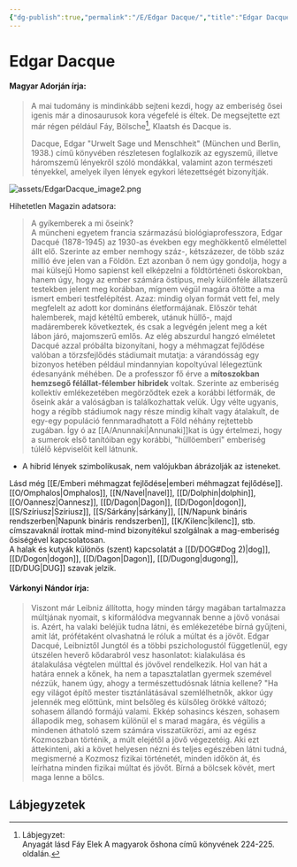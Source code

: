 ```yaml
---
{"dg-publish":true,"permalink":"/E/Edgar Dacque/","title":"Edgar Dacque","tags":["dg_uploaded"],"created":"2023-11-18T09:14","updated":"2023-11-18T09:14"}
---
```



# Edgar Dacque

#### Magyar Adorján írja:

> A mai tudomány is mindinkább sejteni kezdi, hogy az emberiség ősei igenis már a dinosaurusok kora végefelé is éltek. De megsejtette ezt már régen például Fáy, Bölsche[^1], Klaatsh és Dacque is.  
> 
> Dacque, Edgar "Urwelt Sage und Menschheit" (München und Berlin, 1938.) című könyvében részletesen foglalkozik az egyszemű, illetve háromszemű lényekről szóló mondákkal, valamint azon természeti tényekkel, amelyek ilyen lények egykori létezettségét bizonyítják.  

![assets/EdgarDacque_image2.png](/img/user/E/assets/EdgarDacque_image2.png)  

Hihetetlen Magazin adatsora:  
> A gyíkemberek a mi őseink?  
> A müncheni egyetem francia származású biológiaprofesszora, Edgar Dacqué (1878-1945) az 1930-as években egy meghökkentő elmélettel állt elő. Szerinte az ember nemhogy száz-, kétszázezer, de több száz millió éve jelen van a Földön. Ezt azonban ő nem úgy gondolja, hogy a mai külsejű Homo sapienst kell elképzelni a földtörténeti őskorokban, hanem úgy, hogy az ember számára östípus, mely különféle állatszerű testekben jelent meg korábban, mígnem végül magára öltötte a ma ismert emberi testfelépítést. Azaz: mindig olyan formát vett fel, mely megfelelt az adott kor domináns életformájának. Először tehát halemberek, majd kétéltű emberek, utánuk hüllő-, majd madáremberek következtek, és csak a legvégén jelent meg a két lábon járó, majomszerű emlős. Az elég abszurdul hangzó elméletet Dacqué azzal próbálta bizonyítani, hogy a méhmagzat fejlődése valóban a törzsfejlődés stádiumait mutatja: a várandósság egy bizonyos hetében például mindannyian kopoltyúval lélegeztünk édesanyánk méhében. De a professzor fő érve a **mítoszokban hemzsegő félállat-félember hibridek** voltak. Szerinte az emberiség kollektív emlékezetében megörződtek ezek a korábbi létformák, de őseink akár a valóságban is találkozhattak velük. Úgy vélte ugyanis, hogy a régibb stádiumok nagy része mindig kihalt vagy átalakult, de egy-egy populáció fennmaradhatott a Föld néhány rejtettebb zugában. Így ó az [[A/Anunnaki\|Annunaki]]kat is úgy értelmezi, hogy a sumerok első tanítóiban egy korábbi, "hüllöemberi" emberiség túlélő képviselőit kell látnunk.  
- A hibrid lények szimbolikusak, nem valójukban ábrázolják az isteneket.  

Lásd még [[E/Emberi méhmagzat fejlődése\|emberi méhmagzat fejlődése]].  
[[O/Omphalos\|Omphalos]], [[N/Navel\|navel]], [[D/Dolphin\|dolphin]], [[O/Oannesz\|Oannesz]], [[D/Dagon\|Dagon]], [[D/Dogon\|dogon]], [[S/Szíriusz\|Szíriusz]], [[S/Sárkány\|sárkány]], [[N/Napunk bináris rendszerben\|Napunk bináris rendszerben]], [[K/Kilenc\|kilenc]], stb. címszavaknál írottak mind-mind bizonyítékul szolgálnak a mag-emberiség ősiségével kapcsolatosan.  
A halak és kutyák különös (szent) kapcsolatát a [[D/DOG#Dog 2)\|dog]], [[D/Dogon\|dogon]], [[D/Dagon\|Dagon]], [[D/Dugong\|dugong]], [[D/DUG\|DUG]] szavak jelzik.  

#### Várkonyi Nándor írja:

> Viszont már Leibniz állította, hogy minden tárgy magában tartalmazza múltjának nyomait, s kiformálódva megvannak benne a jövő vonásai is. Azért, ha valaki beléjük tudna látni, és emlékezetébe bírná gyűjteni, amit lát, prófétaként olvashatná le róluk a múltat és a jövőt. Edgar Dacqué, Leibniztől Jungtól és a többi pszichologustól függetlenül, egy útszélen heverő kődarabról vesz hasonlatot: kialakulása és átalakulása végtelen múlttal és jövővel rendelkezik. Hol van hát a határa ennek a kőnek, ha nem a tapasztalatlan gyermek szemével nézzük, hanem úgy, ahogy a természettudósnak látnia kellene? "Ha egy világot építő mester tisztánlátásával szemlélhetnők, akkor úgy jelennék meg előttünk, mint belsőleg és külsőleg örökké változó; sohasem állandó formájú valami. Ekkép sohasincs készen, sohasem állapodik meg, sohasem különül el s marad magára, és végülis a mindenen áthatoló szem számára visszatükrözi, ami az egész Kozmoszban történik, a múlt elejétől a jövő végezetéig. Aki ezt áttekinteni, aki a követ helyesen nézni és teljes egészében látni tudná, megismerné a Kozmosz fizikai történetét, minden időkön át, és leírhatna minden fizikai múltat és jövőt. Bírná a bölcsek kövét, mert maga lenne a bölcs.  

## Lábjegyzetek

[^1]: Lábjegyzet:  
Anyagát lásd Fáy Elek A magyarok őshona című könyvének 224-225. oldalán.  